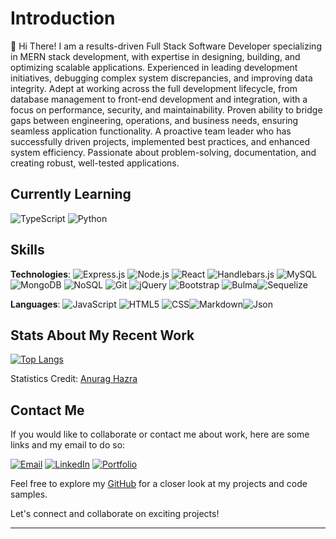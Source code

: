 # Introduction

👋 Hi There! I am a results-driven Full Stack Software Developer specializing in MERN stack development, with expertise in designing, building, and optimizing scalable applications. Experienced in leading development initiatives, debugging complex system discrepancies, and improving data integrity. Adept at working across the full development lifecycle, from database management to front-end development and integration, with a focus on performance, security, and maintainability. Proven ability to bridge gaps between engineering, operations, and business needs, ensuring seamless application functionality. A proactive team leader who has successfully driven projects, implemented best practices, and enhanced system efficiency. Passionate about problem-solving, documentation, and creating robust, well-tested applications.

## Currently Learning
![TypeScript](https://img.shields.io/badge/TypeScript-blue?style=flat&logo=typescript)  ![Python](https://img.shields.io/badge/Python-blue?style=flat&logo=python) 

## Skills

**Technologies**: ![Express.js](https://img.shields.io/badge/Express.js-black?style=flat&logo=express) ![Node.js](https://img.shields.io/badge/Node.js-green?style=flat&logo=node.js) ![React](https://img.shields.io/badge/React-blue?style=flat&logo=react) ![Handlebars.js](https://img.shields.io/badge/Handlebars.js-orange?style=flat&logo=handlebars.js) ![MySQL](https://img.shields.io/badge/MySQL-blue?style=flat&logo=mysql) ![MongoDB](https://img.shields.io/badge/MongoDB-green?style=flat&logo=mongodb) ![NoSQL](https://img.shields.io/badge/NoSQL-yellow?style=flat&logo=nosql) ![Git](https://img.shields.io/badge/Git-black?style=flat&logo=git) ![jQuery](https://img.shields.io/badge/jQuery-blue?style=flat&logo=jquery) ![Bootstrap](https://img.shields.io/badge/Bootstrap-purple?style=flat&logo=bootstrap) ![Bulma](https://img.shields.io/badge/Bulma-blue?style=flat&logo=bulma)![Sequelize](https://img.shields.io/badge/Sequelize-52B0E7?style=flat&logo=Sequelize&logoColor=white)


**Languages**: ![JavaScript](https://img.shields.io/badge/JavaScript-yellow?style=flat&logo=javascript) ![HTML5](https://img.shields.io/badge/HTML5-orange?style=flat&logo=html5) ![CSS](https://img.shields.io/badge/CSS-blue?style=flat&logo=css3)![Markdown](https://img.shields.io/badge/Markdown-000000?style=flat&logo=markdown&logoColor=white)![Json](https://img.shields.io/badge/json-5E5C5C?style=flat&logo=json&logoColor=white)

## Stats About My Recent Work
<!-- github statistics with icons -->
<!--![My GitHub stats](https://github-readme-stats.vercel.app/api?username=msaylorphila&show_icons=true&icon_color=FDF58D&bg_color=30,F7C749,FA7F60,DF5A77,5F2A67&title_color=fff&text_color=fff&hide_border=true&custom_title=My+Recent+Stats&hide=contribs) -->

<!-- github statistics with top languages -->
[![Top Langs](https://github-readme-stats.vercel.app/api/top-langs/?username=msaylorphila&layout=compact&langs_count=8&bg_color=30,e96443,904e95&title_color=fff&text_color=fff&hide_border=true)](https://github.com/msaylor-phila/github-readme-stats)
<br>

Statistics Credit: <a href='https://github.com/anuraghazra/github-readme-stats'>Anurag Hazra</a>
## Contact Me 

If you would like to collaborate or contact me about work, here are some links and my email to do so:

[![Email](https://img.shields.io/badge/Email-red?style=flat&logo=gmail)](mailto:saylor.margaret@gmail.com)
[![LinkedIn](https://img.shields.io/badge/LinkedIn-blue?style=flat&logo=linkedin)](https://www.linkedin.com/in/margaret-saylor/)
[![Portfolio](https://img.shields.io/badge/Portfolio-green?style=flat&logo=github)](https://msaylorphila.github.io/portfolioreact/)

Feel free to explore my [GitHub](https://github.com/msaylorphila) for a closer look at my projects and code samples.

Let's connect and collaborate on exciting projects!



---
<!--
**msaylorphila/msaylorphila** is a ✨ _special_ ✨ repository because its `README.md` (this file) appears on your GitHub profile.

Here are some ideas to get you started:

- 🔭 I’m currently working on ...
- 🌱 I’m currently learning ...
- 👯 I’m looking to collaborate on ...
- 🤔 I’m looking for help with ...
- 💬 Ask me about ...
- 📫 How to reach me: ...
- 😄 Pronouns: ...
- ⚡ Fun fact: ...
-->
